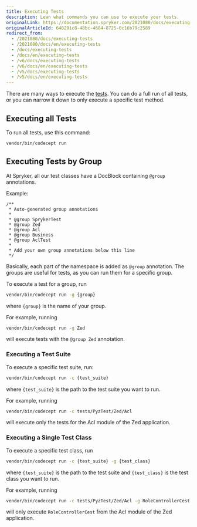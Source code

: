 ```yaml
---
title: Executing Tests
description: Lean what commands you can use to execute your tests.
originalLink: https://documentation.spryker.com/2021080/docs/executing-tests
originalArticleId: 640291c8-48bc-4684-8725-0c16b79c2589
redirect_from:
  - /2021080/docs/executing-tests
  - /2021080/docs/en/executing-tests
  - /docs/executing-tests
  - /docs/en/executing-tests
  - /v6/docs/executing-tests
  - /v6/docs/en/executing-tests
  - /v5/docs/executing-tests
  - /v5/docs/en/executing-tests
---
```


There are many ways to execute the [tests](/docs/scos/dev/developer-guides/{{page.version}}/development-guide/guidelines/testing/test-framework.html). You can do a full run of all tests, or you can narrow it down to only execute a specific test method.

## Executing all Tests
To run all tests, use this command:
```Bash
vendor/bin/codecept run
```

## Executing Tests by Group

At Spryker, all our test classes have a DocBlock containing `@group` annotations.

Example:
```
/**
 * Auto-generated group annotations
 *
 * @group SprykerTest
 * @group Zed
 * @group Acl
 * @group Business
 * @group AclTest
 *
 * Add your own group annotations below this line
 */
```
Basically, each part of the namespace is added as `@group` annotation.
The groups are useful for tests, as you can run them for a specific group.

To execute a test for a group, run
```Bash
vendor/bin/codecept run -g {group}
```
where `{group}` is the name of your group.

For example, running
```Bash
vendor/bin/codecept run -g Zed
```
will execute tests with the `@group Zed` annotation.

### Executing a Test Suite
To execute a specific test suite, run:
```Bash
vendor/bin/codecept run -c {test_suite}
```
where `{test_suite}` is the path to the test suite you want to run.

For example, running
```Bash
vendor/bin/codecept run -c tests/PyzTest/Zed/Acl
```
will execute only the tests for the Acl module of the Zed application.


### Executing a Single Test Class
To execute a specific test class, run
```Bash
vendor/bin/codecept run -c {test_suite} -g {test_class}
```
where `{test_suite}` is the path to the test suite  and `{test_class}` is the test class you want to run.

For example, running
```Bash
vendor/bin/codecept run -c tests/PyzTest/Zed/Acl -g RoleControllerCest
```
 will only execute `RoleControllerCest` from the Acl module of the Zed application.
